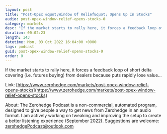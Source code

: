 ```yaml
---
layout: post
title: "Post-OpEx &quot;Window Of Relief&quot; Opens Up In Stocks"
audio: post-opex-window-relief-opens-stocks-0
category: markets
desc: "If the market starts to rally here, it forces a feedback loop of short delta covering (i.e. futures buying) from dealers because puts rapidly lose value..."
duration: 00:02:23
length: 143
datetime: Mon, 03 Oct 2022 16:04:00 +0000
tags: podcast
guid: post-opex-window-relief-opens-stocks-0
order: 0
---
```

If the market starts to rally here, it forces a feedback loop of short delta covering (i.e. futures buying) from dealers because puts rapidly lose value...

Link: [https://www.zerohedge.com/markets/post-opex-window-relief-opens-stocks](https://www.zerohedge.com/markets/post-opex-window-relief-opens-stocks)

About: The Zerohedge Podcast is a non-commercial, automated program, designed to give people a way to get news from Zerohedge in an audio format.  I am actively working on tweaking and improving the setup to create a better listening experience (September 2022).  Suggestions are welcome: [zerohedgePodcast@outlook.com](mailto:zerohedgePodcast@outlook.com)